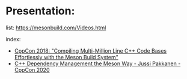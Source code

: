 # Presentation:
list: https://mesonbuild.com/Videos.html

index:
- [CppCon 2018: "Compiling Multi-Million Line C++ Code Bases Effortlessly with the Meson Build System"](https://youtu.be/SCZLnopmYBM)
- [C++ Dependency Management the Meson Way - Jussi Pakkanen - CppCon 2020](https://youtu.be/NUxgbXEXAoU)
